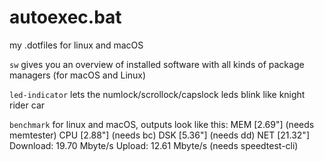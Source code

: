 # autoexec.bat
my .dotfiles for linux and macOS

`sw` gives you an overview of installed software with all kinds of package managers (for macOS and Linux)

`led-indicator` lets the numlock/scrollock/capslock leds blink like knight rider car

`benchmark` for linux and macOS, outputs look like this:
MEM [2.69"] (needs memtester)
CPU [2.88"] (needs bc)
DSK [5.36"] (needs dd)
NET [21.32"] Download: 19.70 Mbyte/s Upload: 12.61 Mbyte/s (needs speedtest-cli)
